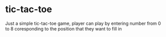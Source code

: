 # tic-tac-toe
Just a simple tic-tac-toe game, player can play by entering number from 0 to 8 coresponding to the position that they want to fill in
